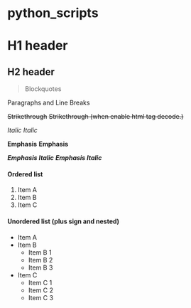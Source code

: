 # python_scripts

# H1 header

## H2 header


> Blockquotes

Paragraphs and Line Breaks

~~Strikethrough~~ <s>Strikethrough (when enable html tag decode.)</s>

*Italic*      _Italic_

**Emphasis**  __Emphasis__

***Emphasis Italic*** ___Emphasis Italic___

#### Ordered list
                
1. Item A
2. Item B
3. Item C
                
                
#### Unordered list (plus sign and nested)
                
+ Item A
+ Item B
    + Item B 1
    + Item B 2
    + Item B 3
+ Item C
    * Item C 1
    * Item C 2
    * Item C 3
